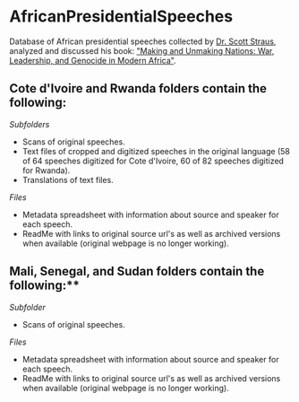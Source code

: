 # AfricanPresidentialSpeeches
Database of African presidential speeches collected by [Dr. Scott Straus](https://polisci.wisc.edu/staff/scott-straus/), analyzed and discussed his book: ["Making and Unmaking Nations: War, Leadership, and Genocide in Modern Africa"](https://www.cornellpress.cornell.edu/book/9780801479687/making-and-unmaking-nations/#bookTabs=1).

## Cote d'Ivoire and Rwanda folders contain the following:

*Subfolders*<br>
* Scans of original speeches.
* Text files of cropped and digitized speeches in the original language (58 of 64 speeches digitized for Cote d'Ivoire, 60 of 82 speeches digitized for Rwanda).
* Translations of text files.

*Files*<br>
* Metadata spreadsheet with information about source and speaker for each speech.
* ReadMe with links to original source url's as well as archived versions when available (original webpage is no longer working).

## Mali, Senegal, and Sudan folders contain the following:**

*Subfolder*<br> 
* Scans of original speeches.

*Files*<br>
* Metadata spreadsheet with information about source and speaker for each speech.
* ReadMe with links to original source url's as well as archived versions when available (original webpage is no longer working).

